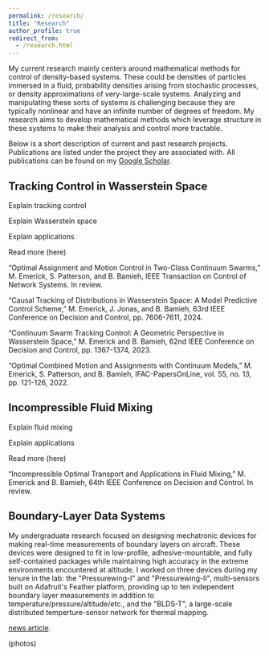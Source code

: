 ```yaml
---
permalink: /research/
title: "Research"
author_profile: true
redirect_from:
  - /research.html
---
```


My current research mainly centers around mathematical methods for control of density-based systems. These could be densities of particles immersed in a fluid, probability densities arising from stochastic processes, or density approximations of very-large-scale systems. Analyzing and manipulating these sorts of systems is challenging because they are typically nonlinear and have an infinite number of degrees of freedom. My research aims to develop mathematical methods which leverage structure in these systems to make their analysis and control more tractable.

Below is a short description of current and past research projects. Publications are listed under the project they are associated with. All publications can be found on my [Google Scholar](https://scholar.google.com/citations?user=CN7oYBQAAAAJ&hl=en).


Tracking Control in Wasserstein Space
----------
Explain tracking control

Explain Wasserstein space

Explain applications

Read more (here)

“Optimal Assignment and Motion Control in Two-Class Continuum Swarms,” 
M. Emerick, S. Patterson, and B. Bamieh, IEEE Transaction on Control of Network Systems. In review.

“Causal Tracking of Distributions in Wasserstein Space: A Model Predictive Control Scheme,” 
M. Emerick, J. Jonas, and B. Bamieh, 63rd IEEE Conference on Decision and Control, pp. 7606-7611, 2024.

“Continuum Swarm Tracking Control: A Geometric Perspective in Wasserstein Space,”
M. Emerick and B. Bamieh, 62nd IEEE Conference on Decision and Control, pp. 1367-1374, 2023.

“Optimal Combined Motion and Assignments with Continuum Models,”
M. Emerick, S. Patterson, and B. Bamieh, IFAC-PapersOnLine, vol. 55, no. 13, pp. 121-126, 2022.



Incompressible Fluid Mixing
----------
Explain fluid mixing

Explain applications

Read more (here)

“Incompressible Optimal Transport and Applications in Fluid Mixing,”
M. Emerick and B. Bamieh, 64th IEEE Conference on Decision and Control. In review.



Boundary-Layer Data Systems
----------
My undergraduate research focused on designing mechatronic devices for making real-time measurements of boundary layers on aircraft. These devices were designed to fit in low-profile, adhesive-mountable, and fully self-contained packages while maintaining high accuracy in the extreme environments encountered at altitude. I worked on three devices during my tenure in the lab: the "Pressurewing-I" and "Pressurewing-II", multi-sensors built on Adafruit's Feather platform, providing up to ten independent boundary layer measurements in addition to temperature/pressure/altitude/etc., and the "BLDS-T", a large-scale distributed temperture-sensor network for thermal mapping.

[news article](https://ceng.calpoly.edu/connection/2019/10/cal-poly-autonomous-flight-lab-conducts-first-flight-of-next-generation-flight-test-data-system/).

(photos)
